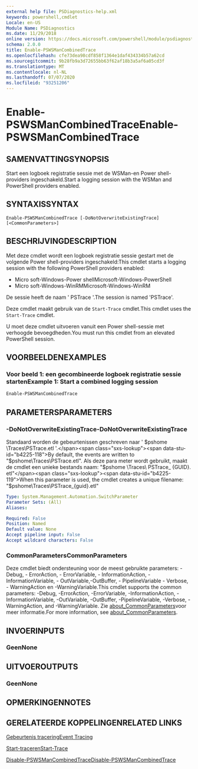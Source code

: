 ```yaml
---
external help file: PSDiagnostics-help.xml
keywords: powershell,cmdlet
Locale: en-US
Module Name: PSDiagnostics
ms.date: 11/29/2018
online version: https://docs.microsoft.com/powershell/module/psdiagnostics/enable-pswsmancombinedtrace?view=powershell-6&WT.mc_id=ps-gethelp
schema: 2.0.0
title: Enable-PSWSManCombinedTrace
ms.openlocfilehash: cfe73dea98cdf858f1364e1daf434334b57a62cd
ms.sourcegitcommit: 9b28fb9a3d72655bb63f62af18b3a5af6a05cd3f
ms.translationtype: MT
ms.contentlocale: nl-NL
ms.lasthandoff: 07/07/2020
ms.locfileid: "93251206"
---
```

# <span data-ttu-id="b4225-103">Enable-PSWSManCombinedTrace</span><span class="sxs-lookup"><span data-stu-id="b4225-103">Enable-PSWSManCombinedTrace</span></span>

## <span data-ttu-id="b4225-104">SAMENVATTING</span><span class="sxs-lookup"><span data-stu-id="b4225-104">SYNOPSIS</span></span>
<span data-ttu-id="b4225-105">Start een logboek registratie sessie met de WSMan-en Power shell-providers ingeschakeld.</span><span class="sxs-lookup"><span data-stu-id="b4225-105">Start a logging session with the WSMan and PowerShell providers enabled.</span></span>

## <span data-ttu-id="b4225-106">SYNTAXIS</span><span class="sxs-lookup"><span data-stu-id="b4225-106">SYNTAX</span></span>

```
Enable-PSWSManCombinedTrace [-DoNotOverwriteExistingTrace] [<CommonParameters>]
```

## <span data-ttu-id="b4225-107">BESCHRIJVING</span><span class="sxs-lookup"><span data-stu-id="b4225-107">DESCRIPTION</span></span>

<span data-ttu-id="b4225-108">Met deze cmdlet wordt een logboek registratie sessie gestart met de volgende Power shell-providers ingeschakeld:</span><span class="sxs-lookup"><span data-stu-id="b4225-108">This cmdlet starts a logging session with the following PowerShell providers enabled:</span></span>

- <span data-ttu-id="b4225-109">Micro soft-Windows-Power shell</span><span class="sxs-lookup"><span data-stu-id="b4225-109">Microsoft-Windows-PowerShell</span></span>
- <span data-ttu-id="b4225-110">Micro soft-Windows-WinRM</span><span class="sxs-lookup"><span data-stu-id="b4225-110">Microsoft-Windows-WinRM</span></span>

<span data-ttu-id="b4225-111">De sessie heeft de naam ' PSTrace '.</span><span class="sxs-lookup"><span data-stu-id="b4225-111">The session is named 'PSTrace'.</span></span>

<span data-ttu-id="b4225-112">Deze cmdlet maakt gebruik van de `Start-Trace` cmdlet.</span><span class="sxs-lookup"><span data-stu-id="b4225-112">This cmdlet uses the `Start-Trace` cmdlet.</span></span>

<span data-ttu-id="b4225-113">U moet deze cmdlet uitvoeren vanuit een Power shell-sessie met verhoogde bevoegdheden.</span><span class="sxs-lookup"><span data-stu-id="b4225-113">You must run this cmdlet from an elevated PowerShell session.</span></span>

## <span data-ttu-id="b4225-114">VOORBEELDEN</span><span class="sxs-lookup"><span data-stu-id="b4225-114">EXAMPLES</span></span>

### <span data-ttu-id="b4225-115">Voor beeld 1: een gecombineerde logboek registratie sessie starten</span><span class="sxs-lookup"><span data-stu-id="b4225-115">Example 1: Start a combined logging session</span></span>

```powershell
Enable-PSWSManCombinedTrace
```

## <span data-ttu-id="b4225-116">PARAMETERS</span><span class="sxs-lookup"><span data-stu-id="b4225-116">PARAMETERS</span></span>

### <span data-ttu-id="b4225-117">-DoNotOverwriteExistingTrace</span><span class="sxs-lookup"><span data-stu-id="b4225-117">-DoNotOverwriteExistingTrace</span></span>

<span data-ttu-id="b4225-118">Standaard worden de gebeurtenissen geschreven naar ' $pshome \Traces\PSTrace.etl '.</span><span class="sxs-lookup"><span data-stu-id="b4225-118">By default, the events are written to "$pshome\Traces\PSTrace.etl".</span></span> <span data-ttu-id="b4225-119">Als deze para meter wordt gebruikt, maakt de cmdlet een unieke bestands naam: "$pshome \Traces\ PSTrace_ {GUID}. etl"</span><span class="sxs-lookup"><span data-stu-id="b4225-119">When this parameter is used, the cmdlet creates a unique filename: "$pshome\Traces\PSTrace_{guid}.etl"</span></span>

```yaml
Type: System.Management.Automation.SwitchParameter
Parameter Sets: (All)
Aliases:

Required: False
Position: Named
Default value: None
Accept pipeline input: False
Accept wildcard characters: False
```

### <span data-ttu-id="b4225-120">CommonParameters</span><span class="sxs-lookup"><span data-stu-id="b4225-120">CommonParameters</span></span>

<span data-ttu-id="b4225-121">Deze cmdlet biedt ondersteuning voor de meest gebruikte parameters: -Debug, - ErrorAction, - ErrorVariable, - InformationAction, -InformationVariable, - OutVariable,-OutBuffer, - PipelineVariable - Verbose, - WarningAction en -WarningVariable.</span><span class="sxs-lookup"><span data-stu-id="b4225-121">This cmdlet supports the common parameters: -Debug, -ErrorAction, -ErrorVariable, -InformationAction, -InformationVariable, -OutVariable, -OutBuffer, -PipelineVariable, -Verbose, -WarningAction, and -WarningVariable.</span></span> <span data-ttu-id="b4225-122">Zie [about_CommonParameters](https://go.microsoft.com/fwlink/?LinkID=113216)voor meer informatie.</span><span class="sxs-lookup"><span data-stu-id="b4225-122">For more information, see [about_CommonParameters](https://go.microsoft.com/fwlink/?LinkID=113216).</span></span>

## <span data-ttu-id="b4225-123">INVOER</span><span class="sxs-lookup"><span data-stu-id="b4225-123">INPUTS</span></span>

### <span data-ttu-id="b4225-124">Geen</span><span class="sxs-lookup"><span data-stu-id="b4225-124">None</span></span>

## <span data-ttu-id="b4225-125">UITVOER</span><span class="sxs-lookup"><span data-stu-id="b4225-125">OUTPUTS</span></span>

### <span data-ttu-id="b4225-126">Geen</span><span class="sxs-lookup"><span data-stu-id="b4225-126">None</span></span>

## <span data-ttu-id="b4225-127">OPMERKINGEN</span><span class="sxs-lookup"><span data-stu-id="b4225-127">NOTES</span></span>

## <span data-ttu-id="b4225-128">GERELATEERDE KOPPELINGEN</span><span class="sxs-lookup"><span data-stu-id="b4225-128">RELATED LINKS</span></span>

[<span data-ttu-id="b4225-129">Gebeurtenis tracering</span><span class="sxs-lookup"><span data-stu-id="b4225-129">Event Tracing</span></span>](/windows/desktop/ETW/event-tracing-portal)

[<span data-ttu-id="b4225-130">Start-traceren</span><span class="sxs-lookup"><span data-stu-id="b4225-130">Start-Trace</span></span>](start-trace.md)

[<span data-ttu-id="b4225-131">Disable-PSWSManCombinedTrace</span><span class="sxs-lookup"><span data-stu-id="b4225-131">Disable-PSWSManCombinedTrace</span></span>](Disable-PSWSManCombinedTrace.md)
